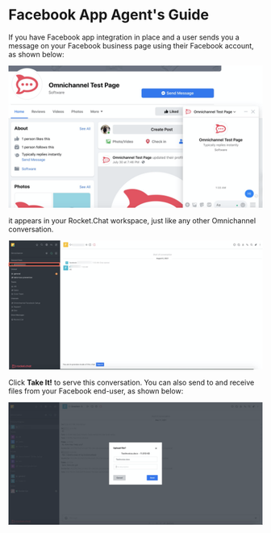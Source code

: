 # Facebook App Agent's Guide

If you have Facebook app integration in place and a user sends you a message on your Facebook business page using their Facebook account, as shown below:

![](<../../../../../.gitbook/assets/image (549).png>)

it appears in your Rocket.Chat workspace, just like any other Omnichannel conversation.

![](<../../../../../.gitbook/assets/image (551).png>)

Click **Take It!** to serve this conversation. You can also send to and receive files from your Facebook end-user, as shown below:

![](<../../../../../.gitbook/assets/image (423).png>)
